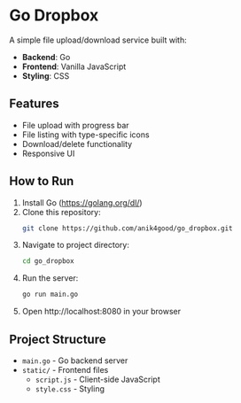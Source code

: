 # Go Dropbox

A simple file upload/download service built with:

- **Backend**: Go
- **Frontend**: Vanilla JavaScript
- **Styling**: CSS

## Features

- File upload with progress bar
- File listing with type-specific icons
- Download/delete functionality
- Responsive UI

## How to Run

1. Install Go (https://golang.org/dl/)
2. Clone this repository:
   ```bash
   git clone https://github.com/anik4good/go_dropbox.git
   ```
3. Navigate to project directory:
   ```bash
   cd go_dropbox
   ```
4. Run the server:
   ```bash
   go run main.go
   ```
5. Open http://localhost:8080 in your browser

## Project Structure

- `main.go` - Go backend server
- `static/` - Frontend files
  - `script.js` - Client-side JavaScript
  - `style.css` - Styling
